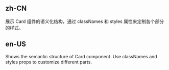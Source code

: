 ## zh-CN

展示 Card 组件的语义化结构，通过 classNames 和 styles 属性来定制各个部分的样式。

## en-US

Shows the semantic structure of Card component. Use classNames and styles props to customize different parts.
